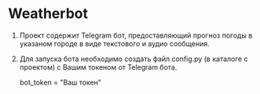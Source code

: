 # Weatherbot

1.  Проект содержит Telegram бот, предоставляющий прогноз погоды в указаном городе в виде текстового и аудио сообщения.


2.  Для запуска бота необходимо создать файл config.py (в каталоге с проектом) с Вашим токеном от Telegram бота.

    bot_token = "Ваш токен"
